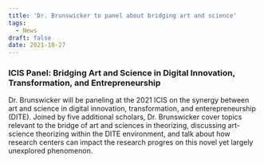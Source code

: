 ```yaml
---
title: 'Dr. Brunswicker to panel about bridging art and science'
tags:
  - News
draft: false
date: 2021-10-27
---
```


### ICIS Panel: Bridging Art and Science in Digital Innovation, Transformation, and Entrepreneurship
 
 Dr. Brunswicker will be paneling at the 2021 ICIS on the synergy between art and science in digital innovation, transformation, and enterepreneurship (DITE). Joined by five additional scholars, Dr. Brunswicker cover topics relevant to the bridge of art and sciences in theorizing, discussing art-science theorizing within the DITE environment, and talk about how research centers can impact the research progres on this novel yet largely unexplored phenomenon.
